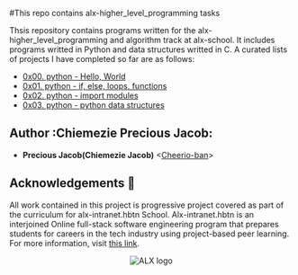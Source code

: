 #This repo contains alx-higher_level_programming tasks

Thsis repository contains programs written for the alx-higher_level_programming and algorithm track at alx-school. It includes programs writted in Python and data structures writted in C. A curated lists of projects I have completed so far are as follows:

* [0x00. python - Hello, World](./0x00-python-hello_world)
* [0x01. python - if, else, loops, functions](./0x01-python-if_else_loops_functions)
* [0x02. python - import modules](./0x02-python-import_modules)
* [0x03. python - python data structures](./0x03-python-data_structures)


## Author :Chiemezie Precious Jacob:

* __Precious Jacob(Chiemezie Jacob)__ <[Cheerio-ban](https://github.com/Cheerio-ban)>

## Acknowledgements :pray:

All work contained in this project is progressive project covered  as part of the curriculum for
alx-intranet.hbtn School. Alx-intranet.hbtn is an interjoined Online  full-stack software engineering program that prepares students for careers in the tech industry
using project-based peer learning. For more information, visit
[this link](https://www.alxafrica.com/).

<p align="center">
  <img
    src="https://lh3.googleusercontent.com/vH1HTHhq7BIEuhIDuEc2Wrc2LgZigsJEWDR56ALuDFRZv9-jqCgHNHuBHIB-fLrrbwp7tJ8b7qeIJo0VtHUh=s0"
    alt="ALX logo">
</p>


